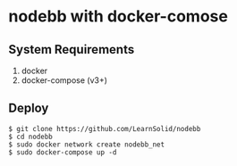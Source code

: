# nodebb with docker-comose

## System Requirements

1. docker
2. docker-compose (v3+)

## Deploy

``` shell
$ git clone https://github.com/LearnSolid/nodebb
$ cd nodebb
$ sudo docker network create nodebb_net
$ sudo docker-compose up -d
```